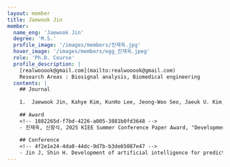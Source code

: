 ```yaml
--- 
layout: member 
title: Jaewook Jin 
member:
  name_eng: 'Jaewook Jin'
  degree: 'M.S.'
  profile_image: '/images/members/진재욱.jpg'
  hover_image: '/images/members/egg_진재욱.jpeg'
  role: 'Ph.D. Course'
  profile_description: |
    [realwooook@gmail.com](mailto:realwooook@gmail.com)
    Research Areas : Biosignal analysis, Biomedical engineering
  contents: |
    ## Journal
    
    1.  Jaewook Jin, Kahye Kim, KunHo Lee, Jeong-Woo Seo, Jaeuk U. Kim, "Association Between Cognitive Function and the Autonomic Nervous System by Photoplethysmography", Bioengineering 2024, 11(11), 1099, 2024
    
    ## Award
    <!-- 1882265d-f7bd-4226-a005-3881b0fd3648 -->
    - 진재욱, 신항식, 2025 KIEE Summer Conference Paper Award, "Development of artificial intelligence for predicting postoperative pain based on preoperative biosignal"; RS-2024-00423853;RS-2022-00141473, 2025-07-18
    
    ## Conference
    <!-- 4f2e1e24-4da0-44dc-9d7b-b3de65087e47 -->
    - Jin J, Shin H. Development of artificial intelligence for predicting postoperative pain based on preoperative biosignal. The 56th KIEE Summer Conference 2025. 2025 Jul 16-19; Bexco, Busan, Republic of Korea; 2025.
--- 
```

